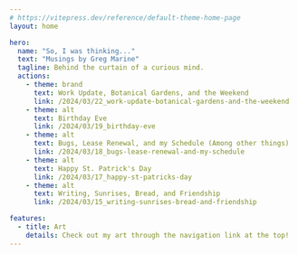 ```yaml
---
# https://vitepress.dev/reference/default-theme-home-page
layout: home

hero:
  name: "So, I was thinking..."
  text: "Musings by Greg Marine"
  tagline: Behind the curtain of a curious mind.
  actions:
    - theme: brand
      text: Work Update, Botanical Gardens, and the Weekend
      link: /2024/03/22_work-update-botanical-gardens-and-the-weekend
    - theme: alt
      text: Birthday Eve
      link: /2024/03/19_birthday-eve
    - theme: alt
      text: Bugs, Lease Renewal, and my Schedule (Among other things)
      link: /2024/03/18_bugs-lease-renewal-and-my-schedule
    - theme: alt
      text: Happy St. Patrick's Day
      link: /2024/03/17_happy-st-patricks-day
    - theme: alt
      text: Writing, Sunrises, Bread, and Friendship
      link: /2024/03/15_writing-sunrises-bread-and-friendship

features:
  - title: Art
    details: Check out my art through the navigation link at the top!
---
```


